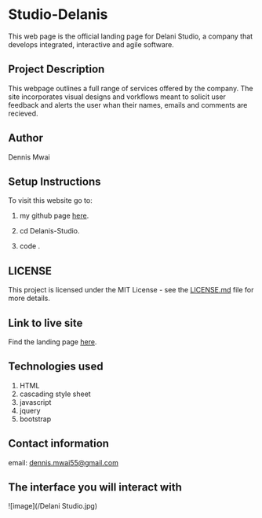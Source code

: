 # Studio-Delanis

This web page is the official landing page for Delani Studio, a company that develops integrated, interactive and agile software.

## Project Description

This webpage outlines a full range of services offered by the company. The site incorporates visual designs and vorkflows meant to solicit user feedback and alerts the user whan their names, emails and comments are recieved.

## Author

Dennis Mwai

## Setup Instructions

To visit this website go to:

1. my github page [here](https://github.com/dennis-mwai/Studio-Delanis).

2. cd Delanis-Studio.

3. code .

## LICENSE

This project is licensed under the MIT License - see the [LICENSE.md](LICENSE) file for more details.

## Link to live site

Find the landing page [here](https://dennis-mwai.github.io/Studio-Delanis/).

## Technologies used

1. HTML
2. cascading style sheet
3. javascript
4. jquery
5. bootstrap

## Contact information

email: dennis.mwai55@gmail.com

## The interface you will interact with

![image](/Delani Studio.jpg)